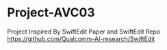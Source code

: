 # Project-AVC03
Project Inspired By SwiftEdit Paper and SwiftEdit Repo
https://github.com/Qualcomm-AI-research/SwiftEdit

